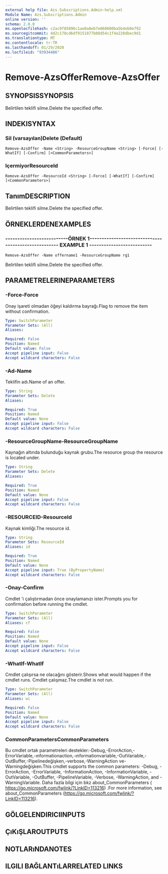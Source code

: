 ```yaml
---
external help file: Azs.Subscriptions.Admin-help.xml
Module Name: Azs.Subscriptions.Admin
online version: ''
schema: 2.0.0
ms.openlocfilehash: c2ac9f85896c1ae0a8eb7e060600ba5b4eb0e792
ms.sourcegitcommit: 4d2c178cd6df9151877b08d54c1f4a228dbec9d1
ms.translationtype: MT
ms.contentlocale: tr-TR
ms.lasthandoff: 01/29/2020
ms.locfileid: "93934486"
---
```

# <span data-ttu-id="04425-101">Remove-AzsOffer</span><span class="sxs-lookup"><span data-stu-id="04425-101">Remove-AzsOffer</span></span>

## <span data-ttu-id="04425-102">SYNOPSIS</span><span class="sxs-lookup"><span data-stu-id="04425-102">SYNOPSIS</span></span>
<span data-ttu-id="04425-103">Belirtilen teklifi silme.</span><span class="sxs-lookup"><span data-stu-id="04425-103">Delete the specified offer.</span></span>

## <span data-ttu-id="04425-104">INDEKI</span><span class="sxs-lookup"><span data-stu-id="04425-104">SYNTAX</span></span>

### <span data-ttu-id="04425-105">Sil (varsayılan)</span><span class="sxs-lookup"><span data-stu-id="04425-105">Delete (Default)</span></span>
```
Remove-AzsOffer -Name <String> -ResourceGroupName <String> [-Force] [-WhatIf] [-Confirm] [<CommonParameters>]
```

### <span data-ttu-id="04425-106">Içermiyor</span><span class="sxs-lookup"><span data-stu-id="04425-106">ResourceId</span></span>
```
Remove-AzsOffer -ResourceId <String> [-Force] [-WhatIf] [-Confirm] [<CommonParameters>]
```

## <span data-ttu-id="04425-107">Tanım</span><span class="sxs-lookup"><span data-stu-id="04425-107">DESCRIPTION</span></span>
<span data-ttu-id="04425-108">Belirtilen teklifi silme.</span><span class="sxs-lookup"><span data-stu-id="04425-108">Delete the specified offer.</span></span>

## <span data-ttu-id="04425-109">ÖRNEKLERDEN</span><span class="sxs-lookup"><span data-stu-id="04425-109">EXAMPLES</span></span>

### <span data-ttu-id="04425-110">--------------------------ÖRNEK 1--------------------------</span><span class="sxs-lookup"><span data-stu-id="04425-110">-------------------------- EXAMPLE 1 --------------------------</span></span>
```
Remove-AzsOffer -Name offername1 -ResourceGroupName rg1
```

<span data-ttu-id="04425-111">Belirtilen teklifi silme.</span><span class="sxs-lookup"><span data-stu-id="04425-111">Delete the specified offer.</span></span>

## <span data-ttu-id="04425-112">PARAMETRELERINE</span><span class="sxs-lookup"><span data-stu-id="04425-112">PARAMETERS</span></span>

### <span data-ttu-id="04425-113">-Force</span><span class="sxs-lookup"><span data-stu-id="04425-113">-Force</span></span>
<span data-ttu-id="04425-114">Onay işareti olmadan öğeyi kaldırma bayrağı.</span><span class="sxs-lookup"><span data-stu-id="04425-114">Flag to remove the item without confirmation.</span></span>

```yaml
Type: SwitchParameter
Parameter Sets: (All)
Aliases: 

Required: False
Position: Named
Default value: False
Accept pipeline input: False
Accept wildcard characters: False
```

### <span data-ttu-id="04425-115">-Ad</span><span class="sxs-lookup"><span data-stu-id="04425-115">-Name</span></span>
<span data-ttu-id="04425-116">Teklifin adı.</span><span class="sxs-lookup"><span data-stu-id="04425-116">Name of an offer.</span></span>

```yaml
Type: String
Parameter Sets: Delete
Aliases: 

Required: True
Position: Named
Default value: None
Accept pipeline input: False
Accept wildcard characters: False
```

### <span data-ttu-id="04425-117">-ResourceGroupName</span><span class="sxs-lookup"><span data-stu-id="04425-117">-ResourceGroupName</span></span>
<span data-ttu-id="04425-118">Kaynağın altında bulunduğu kaynak grubu.</span><span class="sxs-lookup"><span data-stu-id="04425-118">The resource group the resource is located under.</span></span>

```yaml
Type: String
Parameter Sets: Delete
Aliases: 

Required: True
Position: Named
Default value: None
Accept pipeline input: False
Accept wildcard characters: False
```

### <span data-ttu-id="04425-119">-RESOURCEID</span><span class="sxs-lookup"><span data-stu-id="04425-119">-ResourceId</span></span>
<span data-ttu-id="04425-120">Kaynak kimliği.</span><span class="sxs-lookup"><span data-stu-id="04425-120">The resource id.</span></span>

```yaml
Type: String
Parameter Sets: ResourceId
Aliases: id

Required: True
Position: Named
Default value: None
Accept pipeline input: True (ByPropertyName)
Accept wildcard characters: False
```

### <span data-ttu-id="04425-121">-Onay</span><span class="sxs-lookup"><span data-stu-id="04425-121">-Confirm</span></span>
<span data-ttu-id="04425-122">Cmdlet 'i çalıştırmadan önce onaylamanızı ister.</span><span class="sxs-lookup"><span data-stu-id="04425-122">Prompts you for confirmation before running the cmdlet.</span></span>

```yaml
Type: SwitchParameter
Parameter Sets: (All)
Aliases: cf

Required: False
Position: Named
Default value: None
Accept pipeline input: False
Accept wildcard characters: False
```

### <span data-ttu-id="04425-123">-WhatIf</span><span class="sxs-lookup"><span data-stu-id="04425-123">-WhatIf</span></span>
<span data-ttu-id="04425-124">Cmdlet çalışırsa ne olacağını gösterir.</span><span class="sxs-lookup"><span data-stu-id="04425-124">Shows what would happen if the cmdlet runs.</span></span>
<span data-ttu-id="04425-125">Cmdlet çalışmaz.</span><span class="sxs-lookup"><span data-stu-id="04425-125">The cmdlet is not run.</span></span>

```yaml
Type: SwitchParameter
Parameter Sets: (All)
Aliases: wi

Required: False
Position: Named
Default value: None
Accept pipeline input: False
Accept wildcard characters: False
```

### <span data-ttu-id="04425-126">CommonParameters</span><span class="sxs-lookup"><span data-stu-id="04425-126">CommonParameters</span></span>
<span data-ttu-id="04425-127">Bu cmdlet ortak parametreleri destekler:-Debug,-ErrorAction,-ErrorVariable,-ınformationaction,-ınformationvariable,-OutVariable,-OutBuffer,-Pipelinedeğişken,-verbose,-WarningAction ve-Warningdeğişken.</span><span class="sxs-lookup"><span data-stu-id="04425-127">This cmdlet supports the common parameters: -Debug, -ErrorAction, -ErrorVariable, -InformationAction, -InformationVariable, -OutVariable, -OutBuffer, -PipelineVariable, -Verbose, -WarningAction, and -WarningVariable.</span></span> <span data-ttu-id="04425-128">Daha fazla bilgi için bkz about_CommonParameters ( https://go.microsoft.com/fwlink/?LinkID=113216) .</span><span class="sxs-lookup"><span data-stu-id="04425-128">For more information, see about_CommonParameters (https://go.microsoft.com/fwlink/?LinkID=113216).</span></span>

## <span data-ttu-id="04425-129">GÖLGELENDIRICI</span><span class="sxs-lookup"><span data-stu-id="04425-129">INPUTS</span></span>

## <span data-ttu-id="04425-130">ÇıKıŞLAR</span><span class="sxs-lookup"><span data-stu-id="04425-130">OUTPUTS</span></span>

## <span data-ttu-id="04425-131">NOTLARıNDA</span><span class="sxs-lookup"><span data-stu-id="04425-131">NOTES</span></span>

## <span data-ttu-id="04425-132">ILGILI BAĞLANTıLAR</span><span class="sxs-lookup"><span data-stu-id="04425-132">RELATED LINKS</span></span>

